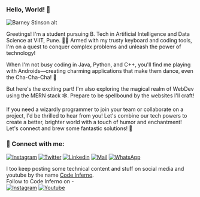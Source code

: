[//]: <> (DON'T COPY MY README YOU NERD )

### Hello, World! :milky_way:
![Barney Stinson alt](https://media.giphy.com/media/vTxWtmX2b0oH6/giphy.gif)

Greetings! I'm a student pursuing B. Tech in Artificial Intelligence and Data Science at VIIT, Pune. 🧙‍♂️ Armed with my trusty keyboard and coding tools, I'm on a quest to conquer complex problems and unleash the power of technology!

When I'm not busy coding in Java, Python, and C++, you'll find me playing with Androids—creating charming applications that make them dance, even the Cha-Cha-Cha! 💃

But here's the exciting part! I'm also exploring the magical realm of WebDev using the MERN stack 🕸️. Prepare to be spellbound by the websites I'll craft!

If you need a wizardly programmer to join your team or collaborate on a project, I'd be thrilled to hear from you! Let's combine our tech powers to create a better, brighter world with a touch of humor and enchantment! Let's connect and brew some fantastic solutions! 🌟

### :link: Connect with me:

[![Instagram](https://img.shields.io/badge/-Instagram-black?style=for-the-badge&logo=instagram)](https://www.instagram.com/sushant_patil_03/)
[![Twitter](https://img.shields.io/badge/-Twitter-black?style=for-the-badge&logo=twitter)](https://twitter.com/Sushant26271702)
[![Linkedin](https://img.shields.io/badge/-LinkedIn-black?style=for-the-badge&logo=Linkedin)](https://www.linkedin.com/in/sushantpatil03/)
[![Mail](https://img.shields.io/badge/-Say%20Hi!-black?style=for-the-badge&logo=gmail)](mailto:sushantofficial03@gmail.com)
[![WhatsApp](https://img.shields.io/badge/-Say%20Hi!-black?style=for-the-badge&logo=whatsapp)](https://wa.me/919307245056)

I too keep posting some technical content and stuff on social media and youtube by the name [Code Inferno](https://github.com/codeinferno1).
<br/>Follow to Code Inferno on - <br/>
[![Instagram](https://img.shields.io/badge/-Instagram-black?style=for-the-badge&logo=instagram)](https://www.instagram.com/code_infernoo/)
[![Youtube](https://img.shields.io/badge/-Youtube-black?style=for-the-badge&logo=youtube)](https://www.youtube.com/@codeinferno9062)
<!---
[twitter]: https://twitter.com/Sushant26271702
[instagram]: https://instagram.com/sushant_patil_03/
[linkedin]: https://www.linkedin.com/in/sushantpatil03/

<!---
codeinferno1/codeinferno1 is a ✨ special ✨ repository because its `README.md` (this file) appears on your GitHub profile.
You can click the Preview link to take a look at your changes.
--->
